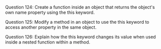 Question 124: Create a function inside an object that returns the object's own name property using the this keyword.

Question 125: Modify a method in an object to use the this keyword to access another property in the same object.

Question 126: Explain how the this keyword changes its value when used inside a nested function within a method.
